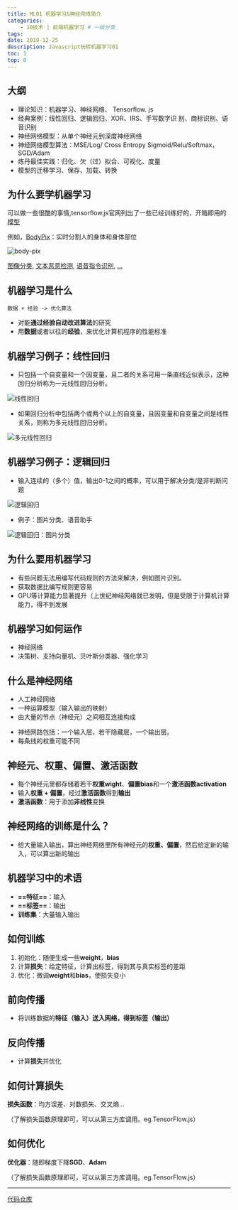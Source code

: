 ```yaml
---
title: ML01 机器学习&神经网络简介
categories:
    - 10技术 | 前端机器学习 # 一级分类
tags:
date: 2019-12-25
description: Javascript玩转机器学习01
toc: 1
top: 0
---
```

## 大纲
- 理论知识：机器学习、神经网络、 Tensorflow. js
- 经典案例：线性回归、逻辑回归、XOR、IRS、手写数字识
别、商标识别、语音识别
- 神经网络模型：从单个神经元到深度神经网络
- 神经网络模型算法：MSE/Log/ Cross Entropy
Sigmoid/Relu/Softmax， SGD/Adam
- 炼丹最佳实践：归化、欠（过）拟合、可视化、度量
- 模型的迁移学习、保存、加载、转换

## 为什么要学机器学习
可以做一些很酷的事情,tensorflow.js官网列出了一些已经训练好的，开箱即用的[模型](https://www.tensorflow.org/js/models)

例如，[BodyPix](https://github.com/tensorflow/tfjs-models/tree/master/body-pix)：实时分割人的身体和身体部位

![body-pix](/images/ai/000.gif)

[图像分类](https://github.com/tensorflow/tfjs-models/tree/master/mobilenet),
[文本恶意检测](https://github.com/tensorflow/tfjs-models/tree/master/toxicity),
[语音指令识别](https://github.com/tensorflow/tfjs-models/tree/master/speech-commands),
[...](https://www.tensorflow.org/js/models)


## 机器学习是什么
```
数据 + 经验 -> 优化算法
```
- 对能**通过经验自动改进算法**的研究
- 用**数据**或者以往的**经验**，来优化计算机程序的性能标准

## 机器学习例子：线性回归
- 只包括一个自变量和一个因变量，且二者的关系可用一条直线近似表示，这种回归分析称为一元线性回归分析。

![线性回归](/images/ai/01.png)

- 如果回归分析中包括两个或两个以上的自变量，且因变量和自变量之间是线性关系，则称为多元线性回归分析。

![多元线性回归](/images/ai/02.png)

## 机器学习例子：逻辑回归
- 输入连续的（多个）值，输出0-1之间的概率，可以用于解决分类/是非判断问题

![逻辑回归](/images/ai/03.png)

- 例子：图片分类、语音助手

![逻辑回归：图片分类](/images/ai/04.png)


## 为什么要用机器学习
- 有些问题无法用编写代码规则的方法来解决，例如图片识别。
- 获取数据比编写规则更容易
- GPU等计算能力显著提升（上世纪神经网络就已发明，但是受限于计算机计算能力，得不到发展


## 机器学习如何运作
- 神经网络
- 决策树、支持向量机、贝叶斯分类器、强化学习

## 什么是神经网络
- 人工神经网络
- 一种运算模型（输入输出的映射）
- 由大量的节点（神经元）之间相互连接构成

<!-- eg. 相亲
![image](http://note.youdao.com/yws/res/26525/FDAB01287A58444E9C6205F65EE8A164) -->

- 神经网路包括：一个输入层，若干隐藏层，一个输出层。
- 每条线的权重可能不同

## 神经元、权重、偏置、激活函数
- 每个神经元里都存储着若干**权重wight**、**偏置bias**和一个**激活函数activation**
- 输入**权重 + 偏置**，经过**激活函数**得到**输出**
- **激活函数**：用于添加**非线性**变换


## 神经网络的训练是什么？
- 给大量输入输出，算出神经网络里所有神经元的**权重、偏置**，然后给定新的输入，可以算出新的输出

## 机器学习中的术语
- **==特征==**：输入
- **==标签==**：输出
- **训练集**：大量输入输出


## 如何训练
1. 初始化：随便生成一些**weight**，**bias**
2. 计算**损失**：给定特征，计算出标签，得到其与真实标签的差距
3. 优化：微调**weight**和**bias**，使损失变小

## 前向传播
- 将训练数据的**特征（输入）**送入网络，得到**标签（输出）**

## 反向传播
- 计算**损失**并优化

## 如何计算损失
**损失函数**：均方误差、对数损失、交叉熵...

（了解损失函数原理即可，可以从第三方库调用。eg.TensorFlow.js）

## 如何优化
**优化器**：随即梯度下降**SGD**、**Adam**

（了解损失函数原理即可，可以从第三方库调用。eg.TensorFlow.js）



---
[代码仓库](https://github.com/scarsu/js-ml.git)